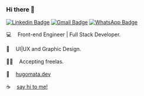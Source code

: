 ### Hi there 👋

[![Linkedin Badge](https://img.shields.io/badge/-Linkedin-blue?style=flat-square&logo=Linkedin&logoColor=white&link=https://www.linkedin.com/in/hugomelodamata/)](https://www.linkedin.com/in/hugomelodamata/)  [![Gmail Badge](https://img.shields.io/badge/-Email-c14438?style=flat-square&logo=Gmail&logoColor=white&link=mailto:contatohugomelo@gmail.com)](mailto:contatohugomelo@gmail.com) [![WhatsApp Badge](https://img.shields.io/badge/-WhatsApp-26B03D?style=flat-square&logo=WhatsApp&logoColor=white&link=https://api.whatsapp.com/send?phone=5531998733330)](https://api.whatsapp.com/send?phone=5531998733330)

💻 ㅤFront-end Engineer | Full Stack Developer.

🎨 ㅤUI|UX and Graphic Design.

🥷🏻 ㅤAccepting freelas.

📓 ㅤ<a target="_blank" href="https://hugomata.dev">hugomata.dev</a>

☕️ ㅤ<a target="_blank" href="https://www.linkedin.com/in/hugomata/">say hi to me!</a>
